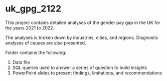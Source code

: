 # uk_gpg_2122
This project contains detailed analyses of the gender pay gap in the UK for the years 2021 to 2022. 

The analyses is broken down by industries, cities, and regions. Diagnostic analyses of causes are also presented.

Folder contains the following:
1) Data file
2) SQL queries used to answer a series of question to build insights
3) PowerPoint slides to present findings, limitations, and recommendations

